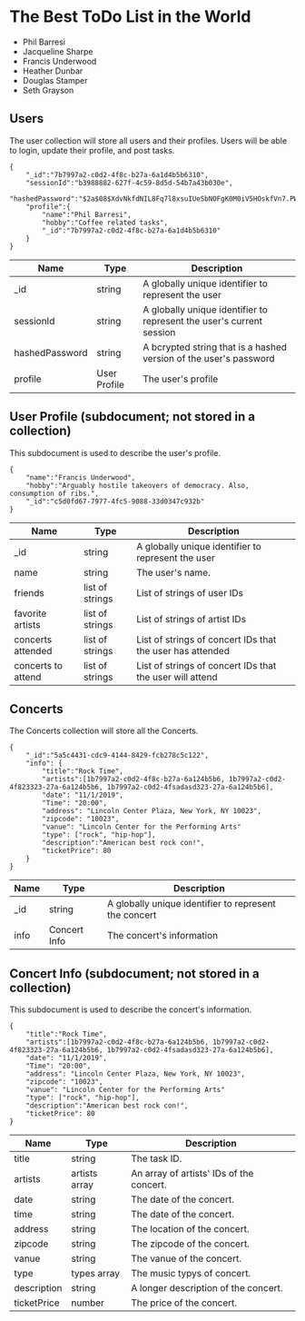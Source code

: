 # The Best ToDo List in the World

* Phil Barresi
* Jacqueline Sharpe
* Francis Underwood
* Heather Dunbar
* Douglas Stamper
* Seth Grayson

## Users

The user collection will store all users and their profiles. Users will be able to login, update their profile, and post tasks.

```
{
    "_id":"7b7997a2-c0d2-4f8c-b27a-6a1d4b5b6310",
    "sessionId":"b3988882-627f-4c59-8d5d-54b7a43b030e",
    "hashedPassword":"$2a$08$XdvNkfdNIL8Fq7l8xsuIUeSbNOFgK0M0iV5HOskfVn7.PWncShU.O",
    "profile":{
        "name":"Phil Barresi",
        "hobby":"Coffee related tasks",
        "_id":"7b7997a2-c0d2-4f8c-b27a-6a1d4b5b6310"
    }
}
```

| Name | Type | Description |
|------|------|-------------|
| _id  | string | A globally unique identifier to represent the user |
| sessionId | string | A globally unique identifier to represent the user's current session |
| hashedPassword | string | A bcrypted string that is a hashed version of the user's password |
| profile | User Profile | The user's profile | 

## User Profile (subdocument; not stored in a collection)

This subdocument is used to describe the user's profile.

```
{
    "name":"Francis Underwood",
    "hobby":"Arguably hostile takeovers of democracy. Also, consumption of ribs.",
    "_id":"c5d0fd67-7977-4fc5-9088-33d0347c932b"
}
```

| Name | Type | Description |
|------|------|-------------|
| _id  | string | A globally unique identifier to represent the user |
| name | string | The user's name. | 
| friends | list of strings | List of strings of user IDs |
| favorite artists | list of strings | List of strings of artist IDs |
| concerts attended | list of strings | List of strings of concert IDs that the user has attended |
| concerts to attend | list of strings | List of strings of concert IDs that the user will attend |


## Concerts

The Concerts collection will store all the Concerts. 

```
{
    "_id":"5a5c4431-cdc9-4144-8429-fcb278c5c122",
    "info": {
        "title":"Rock Time",
        "artists":[1b7997a2-c0d2-4f8c-b27a-6a124b5b6, 1b7997a2-c0d2-4f823323-27a-6a124b5b6, 1b7997a2-c0d2-4fsadasd323-27a-6a124b5b6],
        "date": "11/1/2019",
        "Time": "20:00",
        "address": "Lincoln Center Plaza, New York, NY 10023",
        "zipcode": "10023",
        "vanue": "Lincoln Center for the Performing Arts"
        "type": ["rock", "hip-hop"],
        "description":"American best rock con!",
        "ticketPrice": 80
    }
}
```
| Name | Type | Description |
|------|------|-------------|
| _id  | string | A globally unique identifier to represent the concert |
| info | Concert Info | The concert's information |

## Concert Info (subdocument; not stored in a collection)

This subdocument is used to describe the concert's information.

```
{
    "title":"Rock Time",
    "artists":[1b7997a2-c0d2-4f8c-b27a-6a124b5b6, 1b7997a2-c0d2-4f823323-27a-6a124b5b6, 1b7997a2-c0d2-4fsadasd323-27a-6a124b5b6],
    "date": "11/1/2019",
    "Time": "20:00",
    "address": "Lincoln Center Plaza, New York, NY 10023",
    "zipcode": "10023",
    "vanue": "Lincoln Center for the Performing Arts"
    "type": ["rock", "hip-hop"],
    "description":"American best rock con!",
    "ticketPrice": 80
}
```
| Name | Type | Description |
|------|------|-------------|
| title | string | The task ID. | 
| artists | artists array | An array of artists' IDs of the concert. |
| date | string | The date of the concert. |
| time | string | The date of the concert. |
| address | string | The location of the concert. |
| zipcode | string | The zipcode of the concert. | 
| vanue | string | The vanue of the concert. |
| type | types array | The music typys of concert. |
| description | string | A longer description of the concert. |
| ticketPrice | number | The price of the concert. | 
